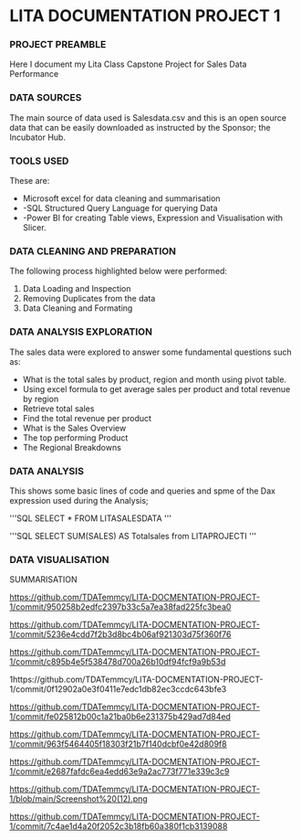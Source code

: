 # LITA DOCUMENTATION PROJECT 1
### PROJECT PREAMBLE
Here I document my Lita Class Capstone Project for Sales Data Performance
### DATA SOURCES
The main source of data used is Salesdata.csv and this is an open source data that can be easily downloaded as instructed by the Sponsor; the Incubator Hub.
### TOOLS USED
These are:
- Microsoft excel for data cleaning and summarisation
- -SQL Structured Query Language  for querying Data
- -Power BI for creating Table views, Expression and Visualisation with Slicer.
### DATA CLEANING AND PREPARATION
The following process highlighted below were performed:
1. Data Loading and Inspection
2. Removing Duplicates from the data
3. Data Cleaning and Formating
### DATA ANALYSIS EXPLORATION
The sales data were explored to answer some fundamental questions such as:
- What is the total sales by product, region and month using pivot table.
- Using excel formula to get average sales per product and total revenue by region
- Retrieve total sales
- Find the total revenue per product
- What is the Sales Overview
- The top performing Product
- The Regional Breakdowns
### DATA ANALYSIS
This shows some basic lines of code and queries and spme of the Dax expression used during the Analysis;

'''SQL
SELECT * FROM LITASALESDATA
'''

'''SQL
SELECT SUM(SALES) AS Totalsales from LITAPROJECTI
'''
### DATA VISUALISATION
SUMMARISATION

https://github.com/TDATemmcy/LITA-DOCMENTATION-PROJECT-1/commit/950258b2edfc2397b33c5a7ea38fad225fc3bea0

https://github.com/TDATemmcy/LITA-DOCMENTATION-PROJECT-1/commit/5236e4cdd7f2b3d8bc4b06af921303d75f360f76

https://github.com/TDATemmcy/LITA-DOCMENTATION-PROJECT-1/commit/c895b4e5f538478d700a26b10df94fcf9a9b53d

1https://github.com/TDATemmcy/LITA-DOCMENTATION-PROJECT-1/commit/0f12902a0e3f0411e7edc1db82ec3ccdc643bfe3

https://github.com/TDATemmcy/LITA-DOCMENTATION-PROJECT-1/commit/fe025812b00c1a21ba0b6e231375b429ad7d84ed

https://github.com/TDATemmcy/LITA-DOCMENTATION-PROJECT-1/commit/963f5464405f18303f21b7f140dcbf0e42d809f8

https://github.com/TDATemmcy/LITA-DOCMENTATION-PROJECT-1/commit/e2687fafdc6ea4edd63e9a2ac773f771e339c3c9

https://github.com/TDATemmcy/LITA-DOCMENTATION-PROJECT-1/blob/main/Screenshot%20(12).png

https://github.com/TDATemmcy/LITA-DOCMENTATION-PROJECT-1/commit/7c4ae1d4a20f2052c3b18fb60a380f1cb3139088




























